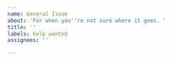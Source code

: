 ```yaml
---
name: General Issue
about: 'For when you''re not sure where it goes. '
title: ''
labels: help wanted
assignees: ''

---
```



